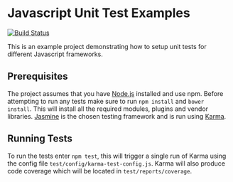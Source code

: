 # Javascript Unit Test Examples
[![Build Status](https://travis-ci.org/chriskevin/javascript-unittest-examples.svg?branch=master)](https://travis-ci.org/chriskevin/javascript-unittest-examples)

This is an example project demonstrating how to setup unit tests for different Javascript frameworks.

## Prerequisites
The project assumes that you have [Node.js](https://nodejs.org/en/) installed and use npm.
Before attempting to run any tests make sure to run `npm install` and `bower install`. This will install all the required modules, plugins and vendor libraries.
[Jasmine](http://jasmine.github.io/) is the chosen testing framework and is run using [Karma](http://karma-runner.github.io/).

## Running Tests
To run the tests enter `npm test`, this will trigger a single run of Karma using the config file `test/config/karma-test-config.js`.
Karma will also produce code coverage which will be located in `test/reports/coverage`.
